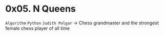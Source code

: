 # 0x05. N Queens
```Algorithm``` ```Python```
```Judith Polgar``` -> Chess grandmaster and the strongest female chess player of all time 
